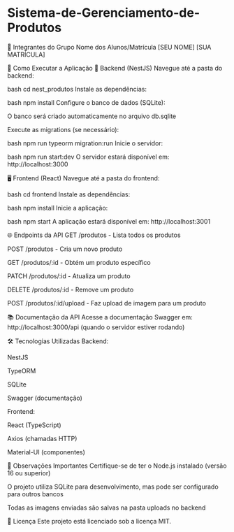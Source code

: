 # Sistema-de-Gerenciamento-de-Produtos

👥 Integrantes do Grupo
Nome dos Alunos/Matrícula
[SEU NOME]	[SUA MATRÍCULA]




🚀 Como Executar a Aplicação
🔧 Backend (NestJS)
Navegue até a pasta do backend:

bash
cd nest_produtos
Instale as dependências:

bash
npm install
Configure o banco de dados (SQLite):

O banco será criado automaticamente no arquivo db.sqlite

Execute as migrations (se necessário):

bash
npm run typeorm migration:run
Inicie o servidor:

bash
npm run start:dev
O servidor estará disponível em: http://localhost:3000

🖥️ Frontend (React)
Navegue até a pasta do frontend:

bash
cd frontend
Instale as dependências:

bash
npm install
Inicie a aplicação:

bash
npm start
A aplicação estará disponível em: http://localhost:3001

🌐 Endpoints da API
GET /produtos - Lista todos os produtos

POST /produtos - Cria um novo produto

GET /produtos/:id - Obtém um produto específico

PATCH /produtos/:id - Atualiza um produto

DELETE /produtos/:id - Remove um produto

POST /produtos/:id/upload - Faz upload de imagem para um produto

📚 Documentação da API
Acesse a documentação Swagger em:
http://localhost:3000/api (quando o servidor estiver rodando)

🛠️ Tecnologias Utilizadas
Backend:

NestJS

TypeORM

SQLite

Swagger (documentação)

Frontend:

React (TypeScript)

Axios (chamadas HTTP)

Material-UI (componentes)

📌 Observações Importantes
Certifique-se de ter o Node.js instalado (versão 16 ou superior)

O projeto utiliza SQLite para desenvolvimento, mas pode ser configurado para outros bancos

Todas as imagens enviadas são salvas na pasta uploads no backend

📄 Licença
Este projeto está licenciado sob a licença MIT.
